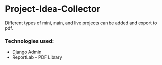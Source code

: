 # Project-Idea-Collector
<p>Different types of mini, main, and live projects can be added and export to pdf.</p>
<h3>Technologies used:</h3>
<ul>
  <li>Django Admin</li>
  <li>ReportLab - PDF Library</li>
</ul>
